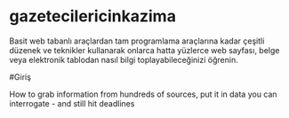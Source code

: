 # gazetecilericinkazima
Basit web tabanlı araçlardan tam programlama araçlarına kadar çeşitli düzenek ve teknikler kullanarak onlarca hatta yüzlerce web sayfası, belge veya elektronik tablodan nasıl bilgi toplayabileceğinizi öğrenin.

#Giriş

How to grab information from hundreds of sources, put it in data you can interrogate - and still hit deadlines
